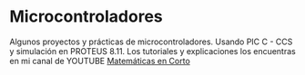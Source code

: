 # Microcontroladores
Algunos proyectos y prácticas de microcontroladores. Usando PIC C - CCS y simulación en PROTEUS 8.11.
Los tutoriales y explicaciones los encuentras en mi canal de YOUTUBE 
[Matemáticas en Corto](https://www.youtube.com/channel/UC4YOk9IsDoAISlIKxXLBMZQ)
